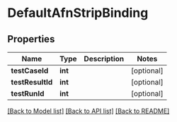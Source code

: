 # DefaultAfnStripBinding

## Properties
Name | Type | Description | Notes
------------ | ------------- | ------------- | -------------
**testCaseId** | **int** |  | [optional] 
**testResultId** | **int** |  | [optional] 
**testRunId** | **int** |  | [optional] 

[[Back to Model list]](../README.md#documentation-for-models) [[Back to API list]](../README.md#documentation-for-api-endpoints) [[Back to README]](../README.md)


